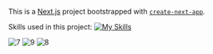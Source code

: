 This is a [Next.js](https://nextjs.org/) project bootstrapped with [`create-next-app`](https://github.com/vercel/next.js/tree/canary/packages/create-next-app).

Skills used in this project:
[![My Skills](https://skillicons.dev/icons?i=js,html,css,git,nextjs,react,tailwind)](https://skillicons.dev)

![7](https://github.com/Peggyta/anime-site/assets/100066571/697b9a3e-cad8-4e4f-8018-dc9d69dabe82)
![9](https://github.com/Peggyta/anime-site/assets/100066571/ce97699d-6b64-47aa-91cb-f9671ae79d06)
![8](https://github.com/Peggyta/anime-site/assets/100066571/b99e7bb0-d941-46ce-840a-3e343716d136)


